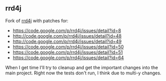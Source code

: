 
## rrd4j

Fork of [rrd4j](https://code.google.com/p/rrd4j/) with patches for:

* https://code.google.com/p/rrd4j/issues/detail?id=8
* http://code.google.com/p/rrd4j/issues/detail?id=48
* http://code.google.com/p/rrd4j/issues/detail?id=49
* https://code.google.com/p/rrd4j/issues/detail?id=50
* https://code.google.com/p/rrd4j/issues/detail?id=51
* https://code.google.com/p/rrd4j/issues/detail?id=64

When I get time I'll try to cleanup and get the important changes into the main project. Right
now the tests don't run, I think due to multi-y changes.
